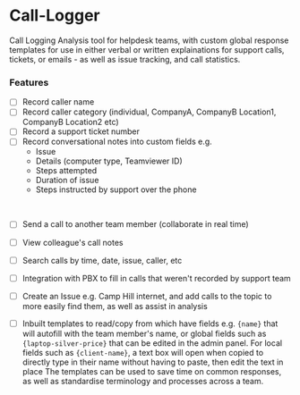 # Call-Logger
Call Logging Analysis tool for helpdesk teams, with custom global response templates for use in either verbal or written explainations for support calls, tickets, or emails - as well as issue tracking, and call statistics.


### Features
- [ ] Record caller name
- [ ] Record caller category (individual, CompanyA, CompanyB Location1, CompanyB Location2 etc)
- [ ] Record a support ticket number
- [ ] Record conversational notes into custom fields e.g.
    - Issue
    - Details (computer type, Teamviewer ID)
    - Steps attempted
    - Duration of issue
    - Steps instructed by support over the phone
<br>

- [ ] Send a call to another team member (collaborate in real time)
- [ ] View colleague's call notes
- [ ] Search calls by time, date, issue, caller, etc
- [ ] Integration with PBX to fill in calls that weren't recorded by support team
- [ ] Create an Issue e.g. Camp Hill internet, and add calls to the topic to more easily find them, as well as assist in analysis


- [ ] Inbuilt templates to read/copy from which have fields e.g. ```{name}``` that will autofill with the team member's name, or global fields such as ```{laptop-silver-price}``` that can be edited in the admin panel.
For local fields such as ```{client-name}```, a text box will open when copied to directly type in their name without having to paste, then edit the text in place
The templates can be used to save time on common responses, as well as standardise terminology and processes across a team.
